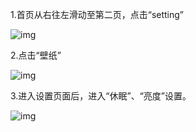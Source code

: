 

1.首页从右往左滑动至第二页，点击“setting”

![img](http://images.qicheke.com/FirtRDDpJumwMiCAaBOKhvIhb3wA)

2.点击“壁纸”

![img](http://images.qicheke.com/Foj04Lx4ON4m_ilZcorsEVblimtD)

3.进入设置页面后，进入“休眠”、“亮度”设置。

![img](http://images.qicheke.com/Ftl53NdXqf8460hBPGuCic_P7QN7)